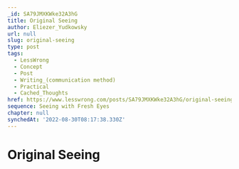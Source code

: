 ```yaml
---
_id: SA79JMXKWke32A3hG
title: Original Seeing
author: Eliezer_Yudkowsky
url: null
slug: original-seeing
type: post
tags:
  - LessWrong
  - Concept
  - Post
  - Writing_(communication method)
  - Practical
  - Cached_Thoughts
href: https://www.lesswrong.com/posts/SA79JMXKWke32A3hG/original-seeing
sequence: Seeing with Fresh Eyes
chapter: null
synchedAt: '2022-08-30T08:17:38.330Z'
---
```


# Original Seeing
